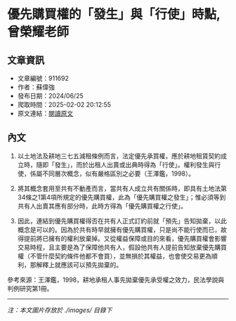 # 優先購買權的「發生」與「行使」時點,曾榮耀老師

## 文章資訊
- 文章編號：911692
- 作者：蘇偉強
- 發布日期：2024/06/25
- 爬取時間：2025-02-02 20:12:55
- 原文連結：[閱讀原文](https://real-estate.get.com.tw/Columns/detail.aspx?no=911692)

## 內文
1. 以土地法及耕地三七五減租條例而言，法定優先承買權，應於耕地租賃契約成立時，隨即「發生」，而於出租人出賣或出典時得為「行使」。權利發生與行使，係屬不同層次概念，似有嚴格區別之必要（王澤鑑，1998）。

2. 將其概念套用至共有不動產而言，當共有人成立共有關係時，即具有土地法第34條之1第4項所規定的優先購買權，此為「優先購買權之發生」；惟必須等到共有人出賣其應有部分時，此時方得為「優先購買權之行使」。

3. 因此，連結到優先購買權得否在共有人正式訂約前就「預先」告知拋棄，以此概念是可以的。因為於共有時早就擁有優先購買權，只是尚不能行使而已，故得提前將已擁有的權利放棄掉。又從權益保障或目的來看，優先購買權會影響交易時程，且主要是為了保障他共有人，假設他共有人提前告知放棄優先購買權（不管什麼契約條件他都不會買），並無損於其權益，也會使交易更為順利，那解釋上就應該可以預先拋棄的。

參考來源：王澤鑑，1998，耕地承租人事先拋棄優先承受權之效力，民法學說與判例研究第1冊。

---
*注：本文圖片存放於 ./images/ 目錄下*
